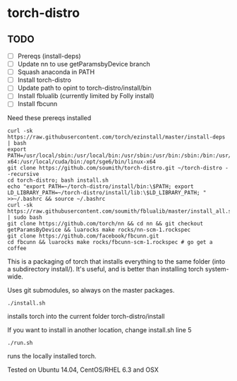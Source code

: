 torch-distro
============

## TODO
* [ ] Prereqs (install-deps)
* [ ] Update nn to use getParamsbyDevice branch
* [ ] Squash anaconda in PATH
* [ ] Install torch-distro
* [ ] Update path to opint to torch-distro/install/bin
* [ ] Install fblualib (currently limited by Folly install)
* [ ] Install fbcunn

Need these prereqs installed
```
curl -sk https://raw.githubusercontent.com/torch/ezinstall/master/install-deps | bash
export PATH=/usr/local/sbin:/usr/local/bin:/usr/sbin:/usr/bin:/sbin:/bin:/usr/games:/usr/local/games:/usr/local/cuda/bin:/opt/sge6/bin/linux-x64:/usr/local/cuda/bin:/opt/sge6/bin/linux-x64
git clone https://github.com/soumith/torch-distro.git ~/torch-distro --recursive
cd torch-distro; bash install.sh
echo "export PATH=~/torch-distro/install/bin:\$PATH; export LD_LIBRARY_PATH=~/torch-distro/install/lib:\$LD_LIBRARY_PATH; " >>~/.bashrc && source ~/.bashrc
curl -sk https://raw.githubusercontent.com/soumith/fblualib/master/install_all.sh | sudo bash
git clone https://github.com/torch/nn && cd nn && git checkout getParamsByDevice && luarocks make rocks/nn-scm-1.rockspec
git clone https://github.com/facebook/fbcunn.git
cd fbcunn && luarocks make rocks/fbcunn-scm-1.rockspec # go get a coffee
```

This is a packaging of torch that installs everything to the same folder (into a subdirectory install/).
It's useful, and is better than installing torch system-wide.

Uses git submodules, so always on the master packages.

```
./install.sh
```
installs torch into the current folder torch-distro/install

If you want to install in another location, change install.sh line 5 
```
./run.sh
```
runs the locally installed torch.

Tested on Ubuntu 14.04, CentOS/RHEL 6.3 and OSX

